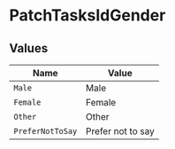 # PatchTasksIdGender


## Values

| Name              | Value             |
| ----------------- | ----------------- |
| `Male`            | Male              |
| `Female`          | Female            |
| `Other`           | Other             |
| `PreferNotToSay`  | Prefer not to say |
